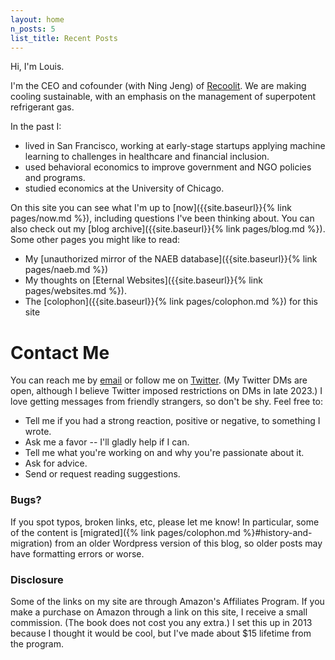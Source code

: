 ```yaml
---
layout: home
n_posts: 5
list_title: Recent Posts
---
```


Hi, I'm Louis.

I'm the CEO and cofounder (with Ning Jeng) of [Recoolit](https://www.recoolit.com/). We are making cooling sustainable, with an emphasis on the management of superpotent refrigerant gas.

In the past I:
* lived in San Francisco, working at early-stage startups applying machine learning to challenges in healthcare and financial inclusion.
* used behavioral economics to improve government and NGO policies and programs.
* studied economics at the University of Chicago.

On this site you can see what I'm up to [now]({{site.baseurl}}{% link pages/now.md %}), including questions I've been thinking about. You can also check out my [blog archive]({{site.baseurl}}{% link pages/blog.md %}).
Some other pages you might like to read:
* My [unauthorized mirror of the NAEB database]({{site.baseurl}}{% link pages/naeb.md %})
* My thoughts on [Eternal Websites]({{site.baseurl}}{% link pages/websites.md %}).
* The [colophon]({{site.baseurl}}{% link pages/colophon.md %}) for this site

# Contact Me

You can reach me by [email](mailto:{{site.email}}) or follow me on [Twitter](https://twitter.com/louispotok). (My Twitter DMs are open, although I believe Twitter imposed restrictions on DMs in late 2023.) I love getting messages from friendly strangers, so don't be shy. Feel free to:
* Tell me if you had a strong reaction, positive or negative, to something I wrote.
* Ask me a favor -- I'll gladly help if I can.
* Tell me what you're working on and why you're passionate about it.
* Ask for advice.
* Send or request reading suggestions.

<div class="accordion"> 
<h3>Bugs?</h3>
<p>
If you spot typos, broken links, etc, please let me know! In particular, some of the content is [migrated]({% link pages/colophon.md %}#history-and-migration) from an older Wordpress version of this blog, so older posts may have formatting errors or worse.
</p>
</div>

<div class="accordion"> 
  <h3>Disclosure
  </h3>
  <p>Some of the links on my site are through Amazon's Affiliates Program. If you make a purchase on Amazon through a link on this site, I receive a small commission. (The book does not cost you any extra.) I set this up in 2013 because I thought it would be cool, but I've made about $15 lifetime from the program.
  </p>
</div>

<br>
<br>

